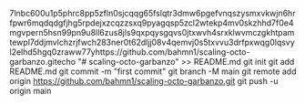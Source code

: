 7lnbc600u1p5phrc8pp5zfln0sjcqqg65fslqtr3dmw6pgefvnqszysmxvkwjn6hrfpwr6mqdqdgfjhg5rpdejxzcqzzsxq9pyagqsp5zcl2wtekp4mv0skzhhd7f0e4mgvpern5hsn99pn9u8ll6zus8jls9qxpqysgqvs0jtxwvh4srxklwvmczgkhtpamtewpl7ddjmvlchzrjfwch283ner0t62dljj08v4qemvj0s5txvvu3drfpxwqg0lqsvyl2elhd5hgq0zraww77yhttps://github.com/bahmn1/scaling-octo-garbanzo.gitecho "# scaling-octo-garbanzo" >> README.md
git init
git add README.md
git commit -m "first commit"
git branch -M main
git remote add origin https://github.com/bahmn1/scaling-octo-garbanzo.git
git push -u origin main
